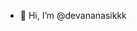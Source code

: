 - 👋 Hi, I’m @devananasikkk

<!---
devananasikkk/devananasikkk is a ✨ special ✨ repository because its `README.md` (this file) appears on your GitHub profile.
You can click the Preview link to take a look at your changes.
--->
